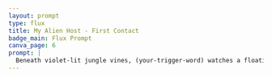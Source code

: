 ```yaml
---
layout: prompt
type: flux
title: My Alien Host - First Contact
badge_main: Flux Prompt
canva_page: 6
prompt: |
  Beneath violet-lit jungle vines, (your-trigger-word) watches a floating holographic panel glide up from the ground. The scene is hyper-realistic, with lifelike lighting and fog. Pulses of magenta trace across (his or her) forehead as he lifts his chin in realization, his face glowing with insight.
---
```


